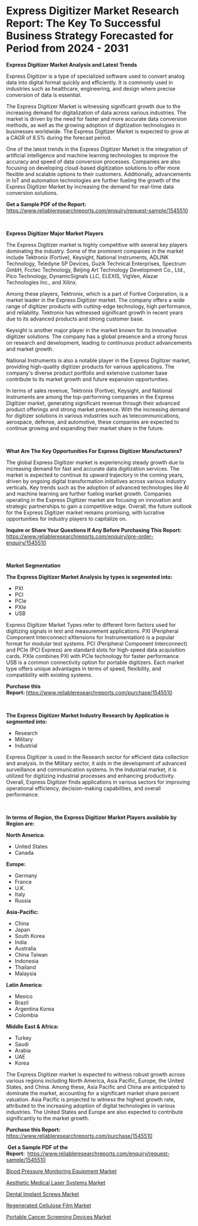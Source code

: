 <p><h1>Express Digitizer Market Research Report: The Key To Successful Business Strategy Forecasted for Period from 2024 - 2031</h1></p><p><strong>Express Digitizer Market Analysis and Latest Trends</strong></p>
<p><p>Express Digitizer is a type of specialized software used to convert analog data into digital format quickly and efficiently. It is commonly used in industries such as healthcare, engineering, and design where precise conversion of data is essential.</p><p>The Express Digitizer Market is witnessing significant growth due to the increasing demand for digitalization of data across various industries. The market is driven by the need for faster and more accurate data conversion methods, as well as the growing adoption of digitization technologies in businesses worldwide. The Express Digitizer Market is expected to grow at a CAGR of 8.5% during the forecast period.</p><p>One of the latest trends in the Express Digitizer Market is the integration of artificial intelligence and machine learning technologies to improve the accuracy and speed of data conversion processes. Companies are also focusing on developing cloud-based digitization solutions to offer more flexible and scalable options to their customers. Additionally, advancements in IoT and automation technologies are further fueling the growth of the Express Digitizer Market by increasing the demand for real-time data conversion solutions.</p></p>
<p><strong>Get a Sample PDF of the Report:&nbsp;</strong> <a href="https://www.reliableresearchreports.com/enquiry/request-sample/1545510">https://www.reliableresearchreports.com/enquiry/request-sample/1545510</a></p>
<p>&nbsp;</p>
<p><strong>Express Digitizer Major Market Players</strong></p>
<p><p>The Express Digitizer market is highly competitive with several key players dominating the industry. Some of the prominent companies in the market include Tektronix (Fortive), Keysight, National Instruments, ADLINK Technology, Teledyne SP Devices, Guzik Technical Enterprises, Spectrum GmbH, Fcctec Technology, Beijing Art Technology Development Co., Ltd., Pico Technology, DynamicSignals LLC, ELEXIS, VigVen, Alazar Technologies Inc., and Xilinx.</p><p>Among these players, Tektronix, which is a part of Fortive Corporation, is a market leader in the Express Digitizer market. The company offers a wide range of digitizer products with cutting-edge technology, high performance, and reliability. Tektronix has witnessed significant growth in recent years due to its advanced products and strong customer base.</p><p>Keysight is another major player in the market known for its innovative digitizer solutions. The company has a global presence and a strong focus on research and development, leading to continuous product advancements and market growth.</p><p>National Instruments is also a notable player in the Express Digitizer market, providing high-quality digitizer products for various applications. The company's diverse product portfolio and extensive customer base contribute to its market growth and future expansion opportunities.</p><p>In terms of sales revenue, Tektronix (Fortive), Keysight, and National Instruments are among the top-performing companies in the Express Digitizer market, generating significant revenue through their advanced product offerings and strong market presence. With the increasing demand for digitizer solutions in various industries such as telecommunications, aerospace, defense, and automotive, these companies are expected to continue growing and expanding their market share in the future.</p></p>
<p>&nbsp;</p>
<p><strong>What Are The Key Opportunities For Express Digitizer Manufacturers?</strong></p>
<p><p>The global Express Digitizer market is experiencing steady growth due to increasing demand for fast and accurate data digitization services. The market is expected to continue its upward trajectory in the coming years, driven by ongoing digital transformation initiatives across various industry verticals. Key trends such as the adoption of advanced technologies like AI and machine learning are further fueling market growth. Companies operating in the Express Digitizer market are focusing on innovation and strategic partnerships to gain a competitive edge. Overall, the future outlook for the Express Digitizer market remains promising, with lucrative opportunities for industry players to capitalize on.</p></p>
<p><strong>Inquire or Share Your Questions If Any Before Purchasing This Report:</strong> <a href="https://www.reliableresearchreports.com/enquiry/pre-order-enquiry/1545510">https://www.reliableresearchreports.com/enquiry/pre-order-enquiry/1545510</a></p>
<p>&nbsp;</p>
<p><strong>Market Segmentation</strong></p>
<p><strong>The Express Digitizer Market Analysis by types is segmented into:</strong></p>
<p><ul><li>PXI</li><li>PCI</li><li>PCIe</li><li>PXIe</li><li>USB</li></ul></p>
<p><p>Express Digitizer Market Types refer to different form factors used for digitizing signals in test and measurement applications. PXI (Peripheral Component Interconnect eXtensions for Instrumentation) is a popular format for modular test systems. PCI (Peripheral Component Interconnect) and PCIe (PCI Express) are standard slots for high-speed data acquisition cards. PXIe combines PXI with PCIe technology for faster performance. USB is a common connectivity option for portable digitizers. Each market type offers unique advantages in terms of speed, flexibility, and compatibility with existing systems.</p></p>
<p><strong>Purchase this Report:&nbsp;</strong><a href="https://www.reliableresearchreports.com/purchase/1545510">https://www.reliableresearchreports.com/purchase/1545510</a></p>
<p>&nbsp;</p>
<p><strong>The Express Digitizer Market Industry Research by Application is segmented into:</strong></p>
<p><ul><li>Research</li><li>Military</li><li>Industrial</li></ul></p>
<p><p>Express Digitizer is used in the Research sector for efficient data collection and analysis. In the Military sector, it aids in the development of advanced surveillance and communication systems. In the Industrial market, it is utilized for digitizing industrial processes and enhancing productivity. Overall, Express Digitizer finds applications in various sectors for improving operational efficiency, decision-making capabilities, and overall performance.</p></p>
<p>&nbsp;</p>
<p><strong>In terms of Region, the Express Digitizer Market Players available by Region are:</strong></p>
<p>
    <p> <strong> North America: </strong>
        <ul>
            <li>United States</li>
            <li>Canada</li>
        </ul>
        </p> 
    <p> <strong> Europe: </strong>
        <ul>
            <li>Germany</li>
            <li>France</li>
            <li>U.K.</li>
            <li>Italy</li>
            <li>Russia</li>
        </ul>
        </p> 
    <p> <strong> Asia-Pacific: </strong>
        <ul>
            <li>China</li>
            <li>Japan</li>
            <li>South Korea</li>
            <li>India</li>
            <li>Australia</li>
            <li>China Taiwan</li>
            <li>Indonesia</li>
            <li>Thailand</li>
            <li>Malaysia</li>
        </ul>
        </p> 
    <p> <strong> Latin America: </strong>
        <ul>
            <li>Mexico</li>
            <li>Brazil</li>
            <li>Argentina Korea</li>
            <li>Colombia</li>
        </ul>
        </p> 
    <p> <strong> Middle East & Africa: </strong>
        <ul>
            <li>Turkey</li>
            <li>Saudi</li>
            <li>Arabia</li>
            <li>UAE</li>
            <li>Korea</li>
        </ul>
    </p>
    </p>
<p><p>The Express Digitizer market is expected to witness robust growth across various regions including North America, Asia Pacific, Europe, the United States, and China. Among these, Asia Pacific and China are anticipated to dominate the market, accounting for a significant market share percent valuation. Asia Pacific is projected to witness the highest growth rate, attributed to the increasing adoption of digital technologies in various industries. The United States and Europe are also expected to contribute significantly to the market growth.</p></p>
<p><strong>Purchase this Report: </strong><a href="https://www.reliableresearchreports.com/purchase/1545510">https://www.reliableresearchreports.com/purchase/1545510</a></p>
<p>&nbsp;<strong>Get a Sample PDF of the Report:&nbsp;&nbsp;</strong><a href="https://www.reliableresearchreports.com/enquiry/request-sample/1545510">https://www.reliableresearchreports.com/enquiry/request-sample/1545510</a></p>
<p><strong></strong></p>
<p><p><a href="https://medium.com/@malcomw102036/blood-pressure-monitoring-equipment-market-the-key-to-successful-business-strategy-forecast-till-c0bdddc08f9a">Blood Pressure Monitoring Equipment Market</a></p><p><a href="https://medium.com/p/f39f5bd387a9/edit">Aesthetic Medical Laser Systems Market</a></p><p><a href="https://github.com/bobicer/Market-Research-Report-List-1/blob/main/dental-implant-screws-market.md">Dental Implant Screws Market</a></p><p><a href="https://github.com/timeliteaut/Market-Research-Report-List-1/blob/main/regenerated-cellulose-film-market.md">Regenerated Cellulose Film Market</a></p><p><a href="https://medium.com/p/af028a7b040c/edit">Portable Cancer Screening Devices Market</a></p></p>
